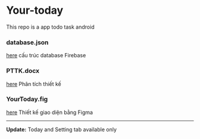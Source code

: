 # Your-today
This repo is a app todo task android

### database.json
[here](database.json)
cấu trúc database Firebase
### PTTK.docx
[here](PTTK.docx)
Phân tích thiết kế 
### YourToday.fig
[here](YourToday.fig)
Thiết kế giao diện bằng Figma

----------------------------------------------
**Update:** Today and Setting tab available only

